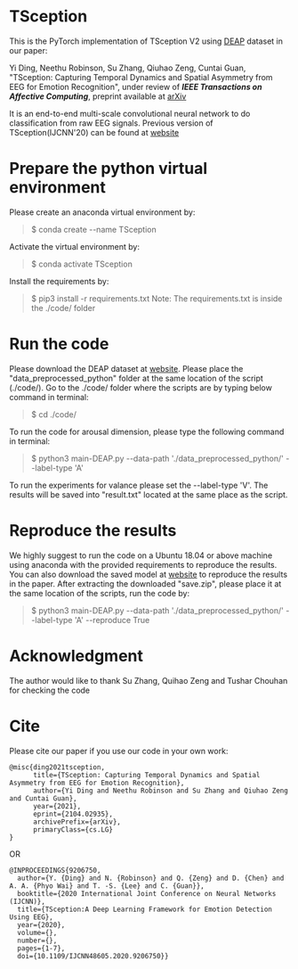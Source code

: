 # TSception
This is the PyTorch implementation of TSception V2 using [DEAP](http://www.eecs.qmul.ac.uk/mmv/datasets/deap/) dataset in our paper:

Yi Ding, Neethu Robinson, Su Zhang, Qiuhao Zeng, Cuntai Guan, "TSception: Capturing Temporal Dynamics and Spatial Asymmetry from EEG for Emotion Recognition", under review of _**IEEE Transactions on Affective Computing**_, preprint available at [arXiv](https://arxiv.org/abs/2104.02935)

It is an end-to-end multi-scale convolutional neural network to do classification from raw EEG signals. Previous version of TSception(IJCNN'20) can be found at [website](https://github.com/deepBrains/TSception)

# Prepare the python virtual environment
Please create an anaconda virtual environment by:

> $ conda create --name TSception

Activate the virtual environment by:

> $ conda activate TSception

Install the requirements by:

> $ pip3 install -r requirements.txt
Note: The requirements.txt is inside the ./code/ folder 
# Run the code
Please download the DEAP dataset at [website](http://www.eecs.qmul.ac.uk/mmv/datasets/deap/). Please place the "data_preprocessed_python" folder at the same location of the script (./code/). Go to the ./code/ folder where the scripts are by typing below command in terminal:

> $ cd ./code/

To run the code for arousal dimension, please type the following command in terminal:

> $ python3 main-DEAP.py --data-path './data_preprocessed_python/' --label-type 'A'

To run the experiments for valance please set the --label-type 'V'. The results will be saved into "result.txt" located at the same place as the script. 

# Reproduce the results
We highly suggest to run the code on a Ubuntu 18.04 or above machine using anaconda with the provided requirements to reproduce the results. 
You can also download the saved model at [website](https://drive.google.com/file/d/1HRr0IuWlvuJgPc6jVvo-QxMxKuugsGTw/view?usp=sharing) to reproduce the results in the paper. After extracting the downloaded "save.zip", please place it at the same location of the scripts, run the code by:

> $ python3 main-DEAP.py --data-path './data_preprocessed_python/' --label-type 'A' --reproduce True

# Acknowledgment
The author would like to thank Su Zhang, Quihao Zeng and Tushar Chouhan for checking the code

# Cite
Please cite our paper if you use our code in your own work:

```
@misc{ding2021tsception,
      title={TSception: Capturing Temporal Dynamics and Spatial Asymmetry from EEG for Emotion Recognition}, 
      author={Yi Ding and Neethu Robinson and Su Zhang and Qiuhao Zeng and Cuntai Guan},
      year={2021},
      eprint={2104.02935},
      archivePrefix={arXiv},
      primaryClass={cs.LG}
}
```
OR

```
@INPROCEEDINGS{9206750,
  author={Y. {Ding} and N. {Robinson} and Q. {Zeng} and D. {Chen} and A. A. {Phyo Wai} and T. -S. {Lee} and C. {Guan}},
  booktitle={2020 International Joint Conference on Neural Networks (IJCNN)}, 
  title={TSception:A Deep Learning Framework for Emotion Detection Using EEG}, 
  year={2020},
  volume={},
  number={},
  pages={1-7},
  doi={10.1109/IJCNN48605.2020.9206750}}
```
